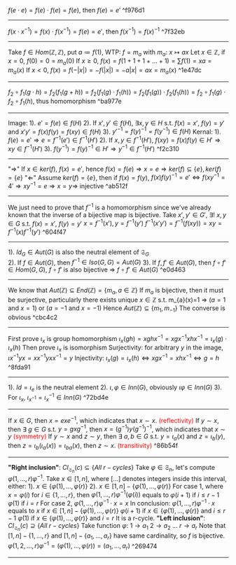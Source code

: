 $f(e\cdot e)=f(e)\cdot f(e)=f(e)$, then $f(e)=e'$  ^f976d1

---

$f(x\cdot x^{-1})=f(x)\cdot f(x^{-1})=f(e)=e'$, then $f(x^{-1})=f(x)^{-1}$  ^7f32eb

---

Take $f\in Hom(\mathbb{Z},\mathbb{Z})$, put $a\coloneqq f(1)$, WTP: $f=m_{a}$ with $m_{a}:\ x\longmapsto ax$ 
Let $x\in \mathbb{Z}$, if $x=0$, $f(0)=0=m_{a}(0)$
If $x\geq 0$, $f(x)=f(1+1+1+\dots +1)=\sum\limits f(1)=xa=m_{a}(x)$
If $x<0$, $f(x)=f(-|x|)=-f(|x|)=-a|x|=ax=m_{a}(x)$   ^1e47dc

---

$f_{2}\circ f_{1}(g\cdot h)=f_{2}(f_{1}(g+h))=f_{2}(f_{1}(g)\cdot f_{1}(h))=f_{2}(f_{1}(g))\cdot f_{2}(f_{1}(h))=f_{2}\circ f_{1}(g)\cdot f_{2}\circ f_{1}(h)$, thus homomorphism    ^ba977e

---

Image:
1). $e'=f(e)\in f(H)$
2). If $x',y'\in f(H)$, $\exists x,y\in H$ s.t. $f(x)=x',\ f(y)=y'$ and $x'y'=f(x)f(y)=f(xy)\in f(H)$
3). $y'^{-1}=f(y)^{-1}=f(y^{-1})\in f(H)$ 
Kernal:
1). $f(e)=e'\Longrightarrow e= f^{-1}(e')\in f^{-1}(H')$ 
2). If $x,y\in f^{-1}(H')$, $f(xy)=f(x)f(y)\in H'\Longrightarrow xy\in f^{-1}(H')$ 
3). $f(y^{-1})=f(y)^{-1}\in H'\Longrightarrow y^{-1}\in f^{-1}(H')$ ^f2c310

---

"$\Longrightarrow$" If $x\in ker(f),\ f(x)=e'$, hence $f(x)=f(e) \Longrightarrow x=e\Longrightarrow ker(f)\subseteq \{e\}, ker(f)=\{e\}$ 
"$\Longleftarrow$" Assume $ker(f)=\{e\}$, then if $f(x)=f(y)$, $f(x)f(y)^{-1}=e'\iff f(xy^{-1}=4'\Longrightarrow xy^{-1}=e\Longrightarrow x=y\Longrightarrow$ injective  ^ab512f

---

We just need to prove that $f^{-1}$ is a homomorphism since we've already known that the inverse of a bijective map is bijective.
Take $x',y'\in G'$, $\exists!\ x,y\in G$ s.t. $f(x)=x',\ f(y)=y'$
$x=f^{-1}(x'), y=f^{-1}(y')$
$f^{-1}(x'y')=f^{-1}(f(xy))=xy=f^{-1}(x)f^{-1}(y')$  ^604f47

---

1). $Id_{G}\in Aut(G)$ is also the neutral element of $\mathfrak{S}_{G}$  
2). If $f\in Aut(G)$, then $f^{-1}\in Iso(G,G)=Aut(G)$
3). If $f,f'\in Aut(G)$, then $f\circ f'\in Hom(G,G)$, $f\circ f'$ is also bijective $\Longrightarrow\ f\circ f'\in Aut(G)$  ^e0d463

---

We know that $Aut(\mathbb{Z})\subseteq End(\mathbb{Z})=\{m_{a},a\in \mathbb{Z}\}$ 
If $m_{a}$ is bijective, then it must be surjective, particularly there exists unique $x\in \mathbb{Z}$ s.t. m_{a}(x)=1
$\Longrightarrow$ ($a=1$ and $x=1$) or ($a=-1$ and $x=-1$)
Hence $Aut(\mathbb{Z})\subseteq \{m_{1},m_{-1}\}$
The converse is obvious ^cbc4c2

---

First prove $\iota_{x}$ is group homomorphism
$\iota_{x}(gh)=xghx^{-1}=xgx^{-1}xhx^{-1}=\iota_{x}(g)\cdot \iota_{x}(h)$ 
Then prove $\iota_{x}$ is isomorphism
	Surjectivity: for arbitrary $y$ in the image,
	$\iota{x^{-1}yx}=xx^{-1}yxx^{-1}=y$ 
	Injectivity: $\iota_{x}(g)=\iota_{x}(h)\iff xgx^{-1}=xhx^{-1}\iff g=h$  ^8fda91

---

1). $Id=\iota_{e}$ is the neutral element
2). $\iota, \varphi\in Inn(G)$, obviously $\iota\varphi\in Inn(G)$ 
3). For $\iota_{x}$, $\iota_{x^{-1}}=\iota_{x}^{-1}\in Inn(G)$  ^72bd4e

---

If $x \in G$, then $x=exe^{-1}$, which indicates that $x\sim x.$ <font color="#ff0000">(reflectivity)</font>
If $y\sim x$, then $\exists \  g\in G$ s.t. $y=gxg^{-1}$, then $x=(g^{-1})y(g^{-1})^{-1}$, which indicates that $x\sim y$ <font color="#ff0000">(symmetry)    </font>
If $y\sim x$ and $z\sim y$, then $\exists \ a,b\in G$ s.t. $y=\iota_{a}(x)$ and $z=\iota_{b}(y)$, then $z=\iota_{b}(\iota_{a}(x))=\iota_{ba}(x)$, then $z\sim x$. <font color="#ff0000">(transitivity)</font> ^86b54f

---

**"Right inclusion"**: $Cl_{\mathfrak{S}_{n}}(c)\subseteq\{All\ r-cycles\}$ 
Take $\varphi\in \mathfrak{S}_{n}$, let's compute $\varphi (1, \dots , r)\varphi^{-1}$. Take $x\in [1,n]$, where $[...]$ denotes integers inside this interval, either:
	1).  $x\in \{\varphi(1),\dots, \varphi(r)\}$ 
	2). $x\in [1,n]-\{\varphi(1),\dots, \varphi(r)\}$
For case 1, where $x=\varphi(i)$ for $i\in \{1, \dots, r\}$, then ${} \varphi (1, \dots , r)\varphi^{-1}(\varphi(i)) {}$ equals to
	$\varphi(i+1)$ if $i\leq r-1$
	$\varphi(1)$ if $i=r$
For case 2, $\varphi (1, \dots , r)\varphi^{-1}\cdot x=x$ 
In conclusion: $\varphi (1, \dots , r)\varphi^{-1}\cdot x$ equals to 
	$x$ if $x\in [1,n]-\{\varphi(1),\dots, \varphi(r)\}$
	$\varphi(i+1)$ if $x\in \{\varphi(1),\dots, \varphi(r)\}$ and $i\leq r-1$
	$\varphi(1)$ if $x\in \{\varphi(1),\dots, \varphi(r)\}$ and  $i=r$
It is a r-cycle.
**"Left inclusion"**: $Cl_{\mathfrak{S}_{n}}(c)\supseteq\{All\ r-cycles\}$ 
Take function $\varphi$: 
	$1\longrightarrow a_{1}$
	$2\longrightarrow a_{2}$
	$\dots$
	$r\longrightarrow a_{r}$
Note that $[1,n]-\{1, \dots, r\}$ and $[1,n]-\{a_{1}, \dots, a_{r}\}$ have same cardinality, so $f$ is bijective.
$\varphi (1, 2, \dots, r)\varphi^{-1}=(\varphi(1), \dots, \varphi(r))=(a_{1}, \dots, a_{r})$  ^269474

---



